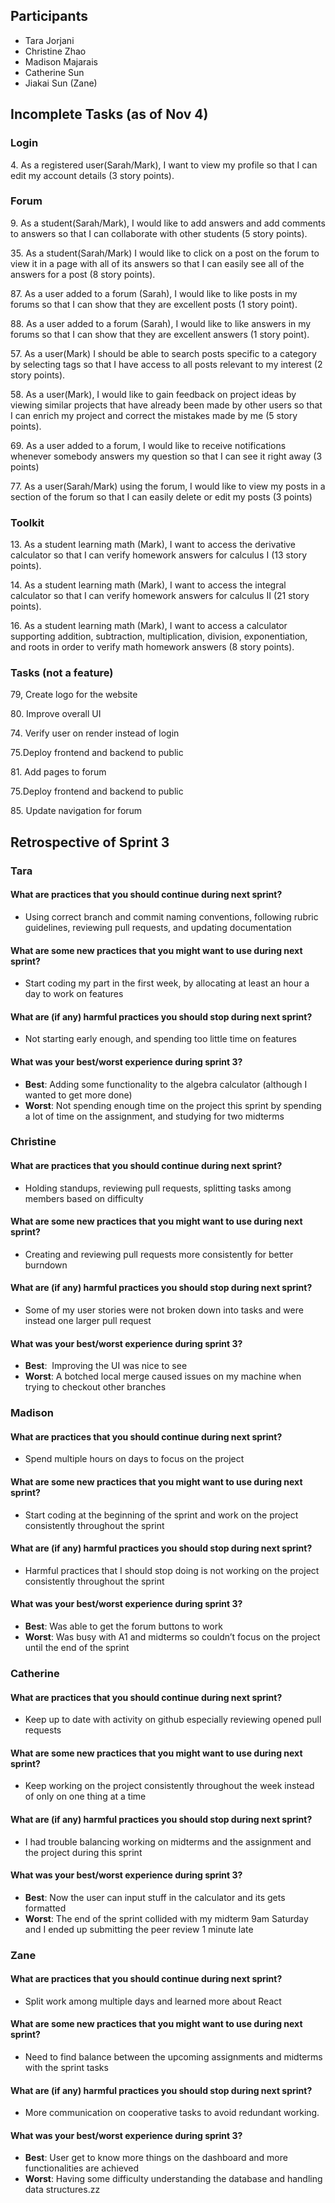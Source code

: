 ## Participants
- Tara Jorjani
- Christine Zhao
- Madison Majarais
- Catherine Sun
- Jiakai Sun (Zane)

## Incomplete Tasks (as of Nov 4)
### Login
4\. As a registered user(Sarah/Mark), I want to view my profile so that I can edit my account details (3 story points).

### Forum
9\. As a student(Sarah/Mark), I would like to add answers and add comments to answers so that I can collaborate with other students (5 story points).

35\. As a student(Sarah/Mark) I would like to click on a post on the forum to view it in a page with all of its answers so that I can easily see all of the answers for a post (8 story points).

87\. As a user added to a forum (Sarah), I would like to like posts in my forums so that I can show that they are excellent posts (1 story point).

88\. As a user added to a forum (Sarah), I would like to like answers in my forums so that I can show that they are excellent answers (1 story point).

57\. As a user(Mark) I should be able to search posts specific to a category by selecting tags so that I have access to all posts relevant to my interest (2 story points).

58\. As a user(Mark), I would like to gain feedback on project ideas by viewing similar projects that have already been made by other users so that I can enrich my project and correct the mistakes made by me (5 story points).

69\. As a user added to a forum, I would like to receive notifications whenever somebody answers my question so that I can see it right away (3 points)

77\. As a user(Sarah/Mark) using the forum, I would like to view my posts in a section of the forum so that I can easily delete or edit my posts (3 points)


### Toolkit
13\. As a student learning math (Mark), I want to access the derivative calculator so that  I can verify homework answers for calculus I (13 story points).

14\. As a student learning math (Mark), I want to access the integral calculator so that I can verify homework answers for calculus II (21 story points).

16\. As a student learning math (Mark), I want to access a calculator supporting addition, subtraction, multiplication, division, exponentiation, and roots in order to verify math homework answers (8 story points).

### Tasks (not a feature)
79\, Create logo for the website

80\. Improve overall UI

74\. Verify user on render instead of login

75\.Deploy frontend and backend to public

81\. Add pages to forum

75\.Deploy frontend and backend to public

85\. Update navigation for forum

## Retrospective of Sprint 3
### Tara
#### What are practices that you should continue during next sprint?
- Using correct branch and commit naming conventions, following rubric guidelines, reviewing pull requests, and updating documentation
#### What are some new practices that you might want to use during next sprint?
- Start coding my part in the first week, by allocating at least an hour a day to work on features
#### What are (if any) harmful practices you should stop during next sprint?
- Not starting early enough, and spending too little time on features
#### What was your best/worst experience during sprint 3?
- **Best**: Adding some functionality to the algebra calculator (although I wanted to get more done)
- **Worst**: Not spending enough time on the project this sprint by spending a lot of time on the assignment, and studying for two midterms

### Christine
#### What are practices that you should continue during next sprint?
- Holding standups, reviewing pull requests, splitting tasks among members based on difficulty
#### What are some new practices that you might want to use during next sprint?
- Creating and reviewing pull requests more consistently for better burndown
#### What are (if any) harmful practices you should stop during next sprint?
- Some of my user stories were not broken down into tasks and were instead one larger pull request
#### What was your best/worst experience during sprint 3?
- **Best**:  Improving the UI was nice to see
- **Worst**: A botched local merge caused issues on my machine when trying to checkout other branches

### Madison
#### What are practices that you should continue during next sprint?
- Spend multiple hours on days to focus on the project
#### What are some new practices that you might want to use during next sprint?
- Start coding at the beginning of the sprint and work on the project consistently throughout the sprint
#### What are (if any) harmful practices you should stop during next sprint?
- Harmful practices that I should stop doing is not working on the project consistently throughout the sprint
#### What was your best/worst experience during sprint 3?
- **Best**: Was able to get the forum buttons to work
- **Worst**: Was busy with A1 and midterms so couldn’t focus on the project until the end of the sprint

### Catherine
#### What are practices that you should continue during next sprint?
- Keep up to date with activity on github especially reviewing opened pull requests
#### What are some new practices that you might want to use during next sprint?
- Keep working on the project consistently throughout the week instead of only on one thing at a time
#### What are (if any) harmful practices you should stop during next sprint?
- I had trouble balancing working on midterms and the assignment and the project during this sprint
#### What was your best/worst experience during sprint 3?
- **Best**: Now the user can input stuff in the calculator and its gets formatted
- **Worst**: The end of the sprint collided with my midterm 9am Saturday and I ended up submitting the peer review 1 minute late

### Zane
#### What are practices that you should continue during next sprint?
- Split work among multiple days and learned more about React
#### What are some new practices that you might want to use during next sprint?
- Need to find balance between the upcoming assignments and midterms with the sprint tasks
#### What are (if any) harmful practices you should stop during next sprint?
- More communication on cooperative tasks to avoid redundant working.
#### What was your best/worst experience during sprint 3?
- **Best**: User get to know more things on the dashboard and more functionalities are achieved
- **Worst**: Having some difficulty understanding the database and handling data structures.zz